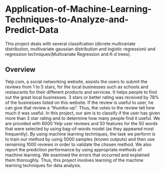 # Application-of-Machine-Learning-Techniques-to-Analyze-and-Predict-Data
This project deals with several classifcation (dicrete multivariate distribution, multivariate gaussian distribution and logistic regression) and regression techniques(Multivariate Regression and K-d trees).

## Overview
Yelp.com, a social networking website, assists the users to submit the reviews from 1 to 5 stars, for the local businesses such as schools and restaurants for their different products and services. It helps people to find out the great local businesses. 3 stars or better rating was received by 78% of the businesses listed on this website. If the review is useful to user, he can give that review a “thumbs-up”. Thus, the votes to the review tell how much it was useful. 
In this project, our aim is to classify if the user has given more than 3 star rating and to determine how many people find it useful. We are provided with 6000 Yelp user reviews and 50 features for the 50 words that were selected by using bag-of-words model (as they appeared most frequently). By using machine learning techniques, the task we perform is to train our method by using 5000 samples (known outputs) and then use remaining 1000 reviews in order to validate the chosen method. We also report the prediction performance by using appropriate methods of machine learning. We examined the errors that occurred and explained them thoroughly. Thus, this project involves learning of the machine learning techniques for data analysis.
